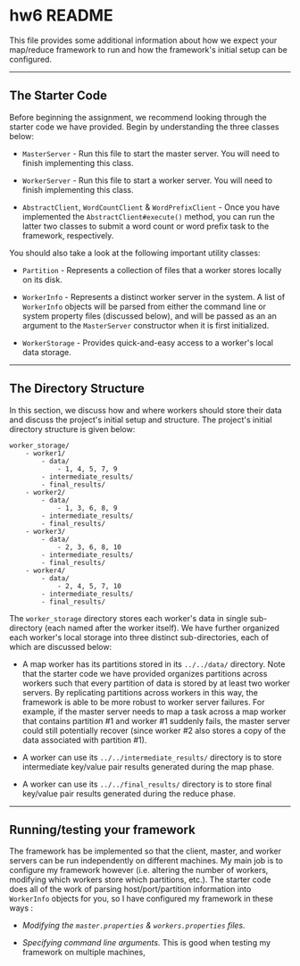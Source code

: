 hw6 README
==========

This file provides some additional information about how we expect your map/reduce framework to run
and how the framework's initial setup can be configured.

---

## The Starter Code

Before beginning the assignment, we recommend looking through the starter code we have provided.
Begin by understanding the three classes below:

 * `MasterServer` - Run this file to start the master server. You will need to finish implementing
   this class.

 * `WorkerServer` - Run this file to start a worker server. You will need to finish implementing
   this class.

 * `AbstractClient`, `WordCountClient` & `WordPrefixClient` - Once you have implemented the
   `AbstractClient#execute()` method, you can run the latter two classes to submit a word count or
   word prefix task to the framework, respectively.

You should also take a look at the following important utility classes:

 * `Partition` - Represents a collection of files that a worker stores locally on its disk.

 * `WorkerInfo` - Represents a distinct worker server in the system. A list of `WorkerInfo` objects
   will be parsed from either the command line or system property files (discussed below), and will
   be passed as an an argument to the `MasterServer` constructor when it is first initialized.

 * `WorkerStorage` - Provides quick-and-easy access to a worker's local data storage.

---

## The Directory Structure

In this section, we discuss how and where workers should store their data and discuss the project's
initial setup and structure. The project's initial directory structure is given below:

```
worker_storage/
    - worker1/
        - data/
            - 1, 4, 5, 7, 9
        - intermediate_results/
        - final_results/
    - worker2/
        - data/
            - 1, 3, 6, 8, 9
        - intermediate_results/
        - final_results/
    - worker3/
        - data/
            - 2, 3, 6, 8, 10
        - intermediate_results/
        - final_results/
    - worker4/
        - data/
            - 2, 4, 5, 7, 10
        - intermediate_results/
        - final_results/
```

The `worker_storage` directory stores each worker's data in single sub-directory (each named after
the worker itself). We have further organized each worker's local storage into three distinct
sub-directories, each of which are discussed below:

 * A map worker has its partitions stored in its `../../data/` directory. Note that the starter code
   we have provided organizes partitions across workers such that every partition of data is stored
   by at least two worker servers. By replicating partitions across workers in this way, the
   framework is able to be more robust to worker server failures. For example, if the master server
   needs to map a task across a map worker that contains partition #1 and worker #1 suddenly fails,
   the master server could still potentially recover (since worker #2 also stores a copy of the data
   associated with partition #1).

 * A worker can use its `../../intermediate_results/` directory is to store intermediate key/value
   pair results generated during the map phase.

 * A worker can use its `../../final_results/` directory is to store final key/value
   pair results generated during the reduce phase.

---

## Running/testing your framework

The framework has be implemented so that the client, master, and worker servers can be run
independently on different machines. My main job is to configure my framework however 
(i.e. altering the number of workers, modifying which workers store which partitions, etc.). The
starter code does all of the work of parsing host/port/partition information into `WorkerInfo`
objects for you, so I have configured my framework in these ways :

 * *Modifying the `master.properties` & `workers.properties` files.*

 * *Specifying command line arguments.* This is good when testing my framework on
   multiple machines,
